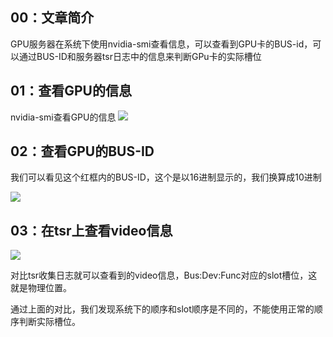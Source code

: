 ## 00：文章简介

GPU服务器在系统下使用nvidia-smi查看信息，可以查看到GPU卡的BUS-id，可以通过BUS-ID和服务器tsr日志中的信息来判断GPu卡的实际槽位

<!-- more -->

## 01：查看GPU的信息

nvidia-smi查看GPU的信息
![](https://image.lichunpeng.cn/mweb-linux98/2021/10/27/16353227842429.jpg)

## 02：查看GPU的BUS-ID

我们可以看见这个红框内的BUS-ID，这个是以16进制显示的，我们换算成10进制

![](https://image.lichunpeng.cn/mweb-linux98/2021/10/27/16353228272152.jpg)

## 03：在tsr上查看video信息

![](https://image.lichunpeng.cn/mweb-linux98/2021/10/27/16353228500308.jpg)

对比tsr收集日志就可以查看到的video信息，Bus:Dev:Func对应的slot槽位，这就是物理位置。

通过上面的对比，我们发现系统下的顺序和slot顺序是不同的，不能使用正常的顺序判断实际槽位。


